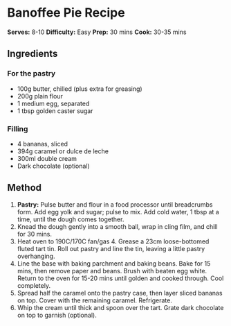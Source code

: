 # Banoffee Pie Recipe

**Serves:** 8-10
**Difficulty:** Easy
**Prep:** 30 mins
**Cook:** 30-35 mins

## Ingredients

### For the pastry
*   100g butter, chilled (plus extra for greasing)
*   200g plain flour
*   1 medium egg, separated
*   1 tbsp golden caster sugar

### Filling
*   4 bananas, sliced
*   394g caramel or dulce de leche
*   300ml double cream
*   Dark chocolate (optional)

## Method

1.  **Pastry:** Pulse butter and flour in a food processor until breadcrumbs form. Add egg yolk and sugar; pulse to mix. Add cold water, 1 tbsp at a time, until the dough comes together.
2.  Knead the dough gently into a smooth ball, wrap in cling film, and chill for 30 mins.
3.  Heat oven to 190C/170C fan/gas 4. Grease a 23cm loose-bottomed fluted tart tin. Roll out pastry and line the tin, leaving a little pastry overhanging.
4.  Line the base with baking parchment and baking beans. Bake for 15 mins, then remove paper and beans. Brush with beaten egg white. Return to the oven for 15-20 mins until golden and cooked through. Cool completely.
5.  Spread half the caramel onto the pastry case, then layer sliced bananas on top. Cover with the remaining caramel. Refrigerate.
6.  Whip the cream until thick and spoon over the tart. Grate dark chocolate on top to garnish (optional).
